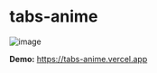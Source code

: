 # tabs-anime

![image](https://github.com/AlexxLen/tabs-anime/assets/84672393/09bb26b8-8f06-490f-a44c-aea9dd5f9a69)

**Demo:** https://tabs-anime.vercel.app
